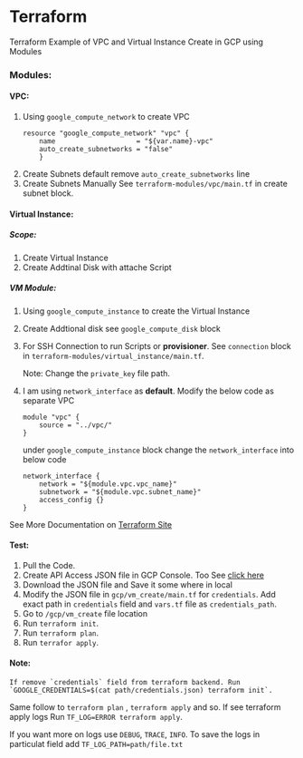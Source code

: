 # Terraform
Terraform Example of VPC and Virtual Instance Create in GCP using Modules

### Modules:

#### VPC:

1. Using `google_compute_network` to create VPC
	```
	resource "google_compute_network" "vpc" {
 		name                    = "${var.name}-vpc"
 		auto_create_subnetworks = "false"
		}
	```
2. Create Subnets default remove `auto_create_subnetworks` line
3. Create Subnets Manually See `terraform-modules/vpc/main.tf` in create subnet block.

#### Virtual Instance:

##### Scope:

1. Create Virtual Instance
2. Create Addtinal Disk with attache Script

##### VM Module:
1. Using `google_compute_instance` to create the Virtual Instance
2. Create Addtional disk see `google_compute_disk` block
3. For SSH Connection to run Scripts or **provisioner**. See `connection` block in `terraform-modules/virtual_instance/main.tf`.
	
	Note: Change the `private_key` file path.
4. I am using `network_interface` as **default**. Modify the below code as separate VPC

	```
	module "vpc" {
  		source = "../vpc/"
	}
	```
	under `google_compute_instance` block change the `network_interface` into below code

	```
	network_interface {
    	network = "${module.vpc.vpc_name}"
    	subnetwork = "${module.vpc.subnet_name}"
    	access_config {}
  	}
	```
See More Documentation on [Terraform Site](https://www.terraform.io/docs/providers/google/index.html)

#### Test:
1. Pull the Code.
2. Create API Access JSON file in GCP Console. Too See [click here](https://cloud.google.com/storage/docs/authentication)
3. Download the JSON file and Save it some where in local
4. Modify the JSON file in `gcp/vm_create/main.tf` for `credentials`. Add exact path in `credentials` field and `vars.tf` file as `credentials_path`.
5. Go to `/gcp/vm_create` file location
6. Run `terraform init`.
7. Run `terraform plan`.
8. Run `terrafor apply`.

#### Note:
	If remove `credentials` field from terraform backend. Run `GOOGLE_CREDENTIALS=$(cat path/credentials.json) terraform init`. 
	
Same follow to `terraform plan` , `terraform apply` and so. If see terraform apply logs Run `TF_LOG=ERROR terraform apply`. 

If you want more on logs use `DEBUG`, `TRACE`, `INFO`. To save the logs in particulat field add `TF_LOG_PATH=path/file.txt`
